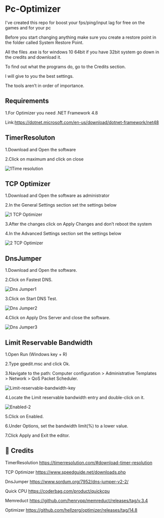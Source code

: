 
# Pc-Optimizer

I've created this repo for boost your fps/ping/input lag for free on the games and for your pc

Before you start changing anything make sure you create a restore point in the folder called System Restore Point.

All the files .exe is for windows 10 64bit if you have 32bit system go down in the credits and download it.

To find out what the programs do, go to the Credits section.

I will give to you the best settings. 

The tools aren’t in order of importance.



## Requirements
1.For Optimizer you need .NET Framework 4.8 

Link:https://dotnet.microsoft.com/en-us/download/dotnet-framework/net48

## TimerResoluton
1.Download and Open the software 


2.Click on maximum and click on close

![1Time resolution ](https://user-images.githubusercontent.com/76433243/218272332-08cccb6f-fc8c-4c0e-9d95-12a68bbcc6f5.png)

## TCP Optimizer 
1.Download and Open the software as administrator

2.In the General Settings section set the settings below

![1 TCP Optimizer](https://user-images.githubusercontent.com/76433243/218272612-9e2c9ebe-a26e-4a65-8beb-f71bf8462ac7.png)

3.After the changes click on Apply Changes and don’t reboot the system

4.In the Advanced Settings section set the settings below

![2 TCP Optimizer](https://user-images.githubusercontent.com/76433243/218272740-2b45731c-8b31-442b-8415-e44b4475b828.png)


## DnsJumper
1.Download and Open the software.

2.Click on Fastest DNS.

![Dns Jumper1](https://user-images.githubusercontent.com/76433243/218273125-4830d6c8-5d3c-4ec1-a73b-723a80bf8a90.png)

3.Click on Start DNS Test. 

![Dns Jumper2](https://user-images.githubusercontent.com/76433243/218273178-8ec8dd62-d8a0-465b-b61c-e61b80b2cb4a.png)

4.Click on Apply Dns Server and close the software.

![Dns Jumper3](https://user-images.githubusercontent.com/76433243/218273414-373e5f96-2fa3-4a37-ada5-ea3212d59f2e.png)






## Limit Reservable Bandwidth
1.Open Run (Windows key + R)

2.Type gpedit.msc and click Ok.

3.Navigate to the path: Computer configuration > Administrative Templates > Network > QoS Packet Scheduler.

![Limit-reservable-bandwidth-key](https://user-images.githubusercontent.com/76433243/218272269-117c6752-f586-46dc-9cc3-ac5f5cf3e465.png)

4.Locate the Limit reservable bandwidth entry and double-click on it.

![Enabled-2](https://user-images.githubusercontent.com/76433243/218272284-f5104192-305d-4667-9412-0e00874a7175.png)

5.Click on Enabled.

6.Under Options, set the bandwidth limit(%) to a lower value.

7.Click Apply and Exit the editor.
## 🔗 Credits
TimerResolution https://timerresolution.com/#download-timer-resolution

TCP Optimizer https://www.speedguide.net/downloads.php

DnsJumper https://www.sordum.org/7952/dns-jumper-v2-2/

Quick CPU https://coderbag.com/product/quickcpu

Memreduct https://github.com/henrypp/memreduct/releases/tag/v.3.4

Optimizer https://github.com/hellzerg/optimizer/releases/tag/14.8


